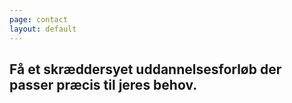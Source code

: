```yaml
---
page: contact
layout: default
---
```

## Få et skræddersyet uddannelsesforløb der passer præcis til jeres behov.